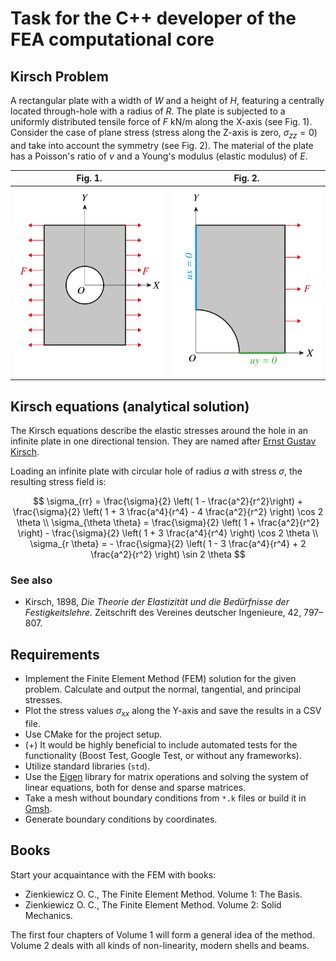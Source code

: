 # Task for the C++ developer of the FEA computational core

## Kirsch Problem

A rectangular plate with a width of $W$ and a height of $H$, featuring a centrally located through-hole with a radius of $R$. The plate is subjected to a uniformly distributed tensile force of $F$ kN/m along the X-axis (see Fig. 1). Consider the case of plane stress (stress along the Z-axis is zero, $\sigma_{zz} = 0$) and take into account the symmetry (see Fig. 2). The material of the plate has a Poisson's ratio of $ν$ and a Young's modulus (elastic modulus) of $E$.

| Fig. 1.     | Fig. 2.  |
| ----------- | ----------- |
| [![Fig. 1](./Images/Fig_1.png)](./Images/Fig_1.png) | [![Fig. 2](./Images/Fig_2.png)](./Images/Fig_2.png) |

## Kirsch equations (analytical solution)
The Kirsch equations describe the elastic stresses around the hole in an infinite plate in one directional tension. They are named after [Ernst Gustav Kirsch](https://en.wikipedia.org/wiki/Ernst_Gustav_Kirsch).

Loading an infinite plate with circular hole of radius $a$ with stress $\sigma$, the resulting stress field is:

$$
\sigma_{rr} = \frac{\sigma}{2} \left( 1 - \frac{a^2}{r^2}\right) + \frac{\sigma}{2} \left( 1 + 3 \frac{a^4}{r^4} - 4 \frac{a^2}{r^2} \right) \cos 2 \theta
\\
\sigma_{\theta \theta} = \frac{\sigma}{2} \left( 1 + \frac{a^2}{r^2} \right) - \frac{\sigma}{2} \left( 1 + 3 \frac{a^4}{r^4} \right) \cos 2 \theta
\\
\sigma_{r \theta} = - \frac{\sigma}{2} \left( 1 - 3 \frac{a^4}{r^4} + 2 \frac{a^2}{r^2} \right) \sin 2 \theta
$$

### See also
- Kirsch, 1898, *Die Theorie der Elastizität und die Bedürfnisse der Festigkeitslehre.* Zeitschrift des Vereines deutscher Ingenieure, 42, 797–807.

## Requirements
- Implement the Finite Element Method (FEM) solution for the given problem. Calculate and output the normal, tangential, and principal stresses.
- Plot the stress values $\sigma_{xx}$ along the Y-axis and save the results in a CSV file.
- Use CMake for the project setup.
- (+) It would be highly beneficial to include automated tests for the functionality (Boost Test, Google Test, or without any frameworks).
- Utilize standard libraries (`std`).
- Use the [Eigen](https://eigen.tuxfamily.org/) library for matrix operations and solving the system of linear equations, both for dense and sparse matrices.
- Take a mesh without boundary conditions from `*.k` files or build it in [Gmsh](https://gmsh.info/).
- Generate boundary conditions by coordinates.

## Books
Start your acquaintance with the FEM with books:
- Zienkiewicz O. C., The Finite Element Method. Volume 1: The Basis.
- Zienkiewicz O. C., The Finite Element Method. Volume 2: Solid Mechanics.

 The first four chapters of Volume 1 will form a general idea of the method. Volume 2 deals with all kinds of non-linearity, modern shells and beams.

